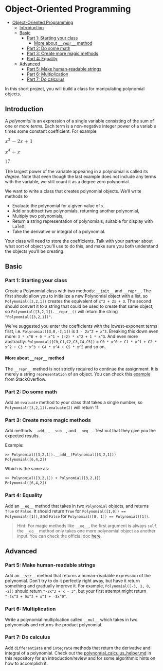 # Object-Oriented Programming

- [Object-Oriented Programming](#object-oriented-programming)
  - [Introduction](#introduction)
  - [Basic](#basic)
    - [Part 1: Starting your class](#part-1-starting-your-class)
      - [More about `__repr__` method](#more-about-__repr__-method)
    - [Part 2: Do some math](#part-2-do-some-math)
    - [Part 3: Create more magic methods](#part-3-create-more-magic-methods)
    - [Part 4: Equality](#part-4-equality)
  - [Advanced](#advanced)
    - [Part 5: Make human-readable strings](#part-5-make-human-readable-strings)
    - [Part 6: Multiplication](#part-6-multiplication)
    - [Part 7: Do calculus](#part-7-do-calculus)

In this short project, you will build a class for manipulating polynomial objects.

## Introduction

A *polynomial* is an expression of a single variable consisting of the sum of one or more *terms*. Each term is a non-negative integer power of a variable times some constant coefficient. For example

![Quadratic Polynomial](images/poly1.gif)

![Cubic Polynomial, no constant term](images/poly2.gif)

![Constant Polynomial](images/poly3.gif)

The largest power of the variable appearing in a polynomial is called its *degree*. Note that even though the last example does not include any terms with the variable, we still count it as a degree zero polynomial.

We want to write a class that creates polynomial objects. We'll write methods to

 * Evaluate the polynomial for a given value of `x`,
 * Add or subtract two polynomials, returning another polynomial,
 * Multiply two polynomials,
 * Return a string representation of polynomials, suitable for display with LaTeX,
 * Take the derivative or integral of a polynomial.

Your class will need to store the coefficients. Talk with your partner about what sort of object you'll use to do this, and make sure you both understand the objects you'll be creating. 

## Basic

### Part 1: Starting your class

Create a Polynomial class with two methods: `__init__` and `__repr__`. The first should allow you to initialize a new Polynomial object with a list, so `Polynomial([3,2,1])` creates the equivalent of `x^2 + 2x + 3`. The second should convert it to a string that could be used to create that same object, so `Polynomial([3,2,1]).__repr__()` will return the string `"Polynomial([3,2,1])"`.

We've suggested you enter the coefficients with the lowest-exponent terms first, i.e. `Polynomial([3,0,-2,1])` is `3 - 2x^2 + x^3`.  Breaking this down even more: `3 * x^0 + 0 * x^1 + (-2) * x^2 + 1 * x^3`.  And even more abstractly: `Polynomial([C0,C1,C2,C3,C4,C5])` = `C0 * x^0 + C1 * x^1 + C2 * x^2 + C3 * x^3 + C4 * x^4 + C5 * x^5` and so on.

#### More about `__repr__` method

The `__repr__` method is not strictly required to continue the assignment. It is merely a string `representation` of an object. You can check this [example](https://stackoverflow.com/a/1984177/3836903) from StackOverflow.

### Part 2: Do some math

Add an `evaluate` method to your class that takes a single number, so `Polynomial([3,2,1]).evaluate(2)` will return 11.

### Part 3: Create more magic methods

Add methods `__add__`, `__sub__`, and `__neg__`. Test out that they give you the expected results.

Example:
```
>> Polynomial([3,2,1]).__add__(Polynomial([3,2,1]))
Polynomial([6,4,2])
```
Which is the same as:
```
>> Polynomial([3,2,1]) + Polynomial([3,2,1])
Polynomial([6,4,2])
```

### Part 4: Equality

Add an `__eq__` method that takes in two `Polynomial` objects, and returns `True` or `False`. It should return `True` for `Polynomial([1,0]) == Polynomial([1])`, and `False` for `Polynomial([0, 1]) == Polynomial([1])`.

> Hint: For magic methods like `__eq__`, the first argument is always `self`, the `__eq__` method only takes one more polynomial object as another input. You can check the official doc [here](https://docs.python.org/3/reference/datamodel.html#object.__eq__).

## Advanced

### Part 5: Make human-readable strings

Add an `__str__` method that returns a human-readable expression of the polynomial. Don't try to do it perfectly right away, but have it return something and gradually improve it. For example, `Polynomial([-3, 1, 0, -2])` should return `"-2x^3 + x - 3"`, but your first attempt might return `"-2x^3 + 0x^2 + x^1 + -3x^0"`.

### Part 6: Multiplication

Write a polynomial multiplcation called `__mul__` which takes in two polynomials and returns the product polynomial.

### Part 7: Do calculus

Add `differentiate` and `integrate` methods that return the derivative and integral of a polynomial.  Check out the [polynomial_calculus_helper.md](reference/polynomial_calculus_helper.md) in this repository for an introduction/review and for some algorithmic hints on how to accomplish it.

